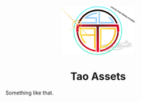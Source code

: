 <p align="center">
    <img width="200" src="./assets/toobe.svg">
</p>

<h1 align="center">Tao Assets</h1>

Something like that.